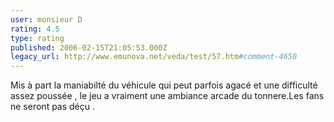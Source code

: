 ```yaml
---
user: monsieur D
rating: 4.5
type: rating
published: 2006-02-15T21:05:53.000Z
legacy_url: http://www.emunova.net/veda/test/57.htm#comment-4650
---
```

Mis à part la maniabilté du véhicule qui peut parfois agacé et une difficulté assez poussée , le jeu a vraiment une ambiance arcade du tonnere.Les fans ne seront pas déçu .